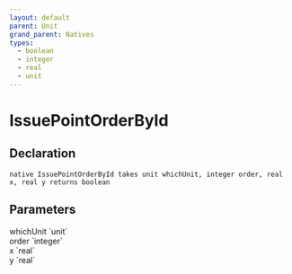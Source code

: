 ```yaml
---
layout: default
parent: Unit
grand_parent: Natives
types:
  - boolean
  - integer
  - real
  - unit
---
```


# IssuePointOrderById

## Declaration

```
native IssuePointOrderById takes unit whichUnit, integer order, real x, real y returns boolean
```

## Parameters
<dl>
  <dt>whichUnit `unit`</dt>
  <dd></dd>

  <dt>order `integer`</dt>
  <dd></dd>

  <dt>x `real`</dt>
  <dd></dd>

  <dt>y `real`</dt>
  <dd></dd>
</dl>